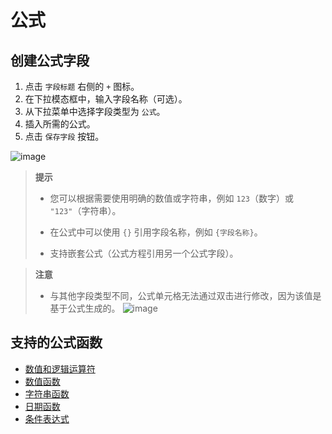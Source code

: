 # 公式

## 创建公式字段

1. 点击 `字段标题` 右侧的 `+` 图标。
2. 在下拉模态框中，输入字段名称（可选）。
3. 从下拉菜单中选择字段类型为 `公式`。
4. 插入所需的公式。
5. 点击 `保存字段` 按钮。

![image](https://docs.nocodb.com/assets/images/formula-f6e9e22e90579dd9f7307338dde8ec07.png)

> **提示**
> 
> - 您可以根据需要使用明确的数值或字符串，例如 `123`（数字）或 `"123"`（字符串）。
> 
> - 在公式中可以使用 `{}` 引用字段名称，例如 `{字段名称}`。
> 
> - 支持嵌套公式（公式方程引用另一个公式字段）。

> **注意**
> 
> - 与其他字段类型不同，公式单元格无法通过双击进行修改，因为该值是基于公式生成的。
> ![image](https://user-images.githubusercontent.com/35857179/189109486-4d41f2b7-0a19-46ef-8bb4-a8d1aabd3592.png)

## 支持的公式函数

- [数值和逻辑运算符](https://docs.nocodb.com/fields/field-types/formula/operators)
- [数值函数](https://docs.nocodb.com/fields/field-types/formula/numeric-functions)
- [字符串函数](https://docs.nocodb.com/fields/field-types/formula/string-functions)
- [日期函数](https://docs.nocodb.com/fields/field-types/formula/date-functions)
- [条件表达式](https://docs.nocodb.com/fields/field-types/formula/conditional-expressions)